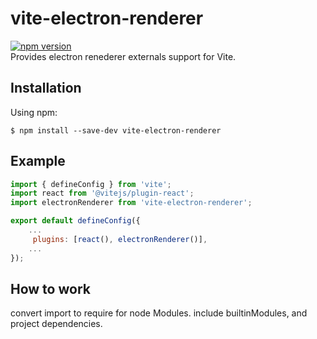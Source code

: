 # vite-electron-renderer

[![npm version](https://badge.fury.io/js/vite-electron-renderer.svg)](https://badge.fury.io/js/vite-electron-renderer)
<br>
Provides electron renederer externals support for Vite.

## Installation

Using npm:

```shell
$ npm install --save-dev vite-electron-renderer
```

## Example

```javascript
import { defineConfig } from 'vite';
import react from '@vitejs/plugin-react';
import electronRenderer from 'vite-electron-renderer';

export default defineConfig({
    ...
     plugins: [react(), electronRenderer()],
    ...
});
```

## How to work
convert import to require for node Modules. include builtinModules, and project dependencies.

